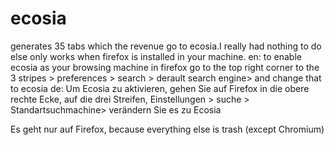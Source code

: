 # ecosia

generates 35 tabs which the revenue go to ecosia.I really had nothing to do else 
only works when firefox is installed in your machine. 
en: 
to enable ecosia as your browsing machine in firefox go to the top right corner to the 3 stripes > preferences > search > derault search engine> and change that to ecosia 
de: 
Um Ecosia zu aktivieren, gehen Sie auf Firefox in die obere rechte Ecke, auf die drei Streifen, Einstellungen > suche > Standartsuchmachine> verändern Sie es zu Ecosia 

Es geht nur auf Firefox, because everything else is trash (except Chromium) 

